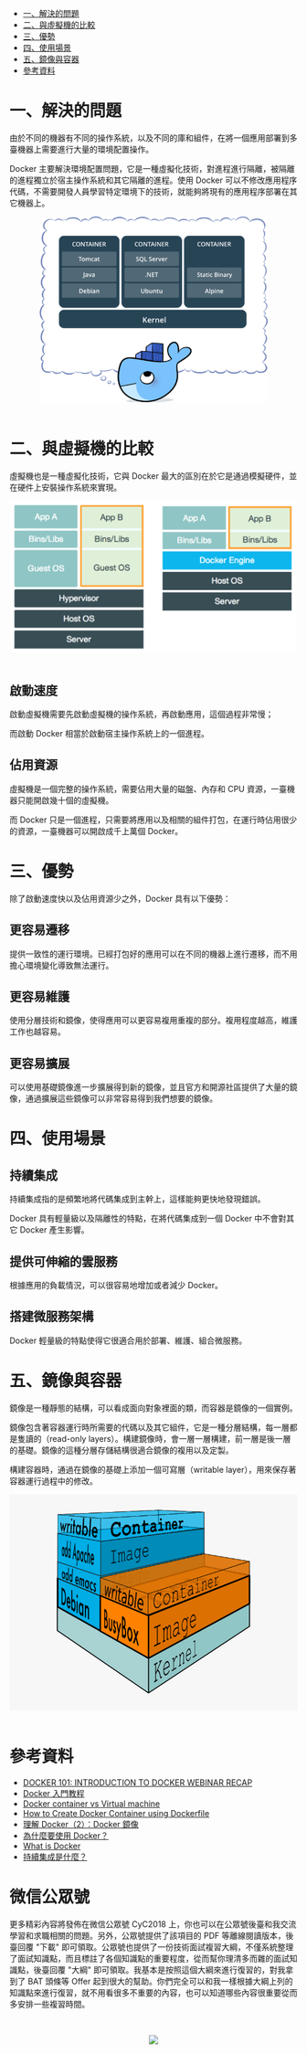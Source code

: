 <!-- GFM-TOC -->
* [一、解決的問題](#一解決的問題)
* [二、與虛擬機的比較](#二與虛擬機的比較)
* [三、優勢](#三優勢)
* [四、使用場景](#四使用場景)
* [五、鏡像與容器](#五鏡像與容器)
* [參考資料](#參考資料)
<!-- GFM-TOC -->


# 一、解決的問題

由於不同的機器有不同的操作系統，以及不同的庫和組件，在將一個應用部署到多臺機器上需要進行大量的環境配置操作。

Docker 主要解決環境配置問題，它是一種虛擬化技術，對進程進行隔離，被隔離的進程獨立於宿主操作系統和其它隔離的進程。使用 Docker 可以不修改應用程序代碼，不需要開發人員學習特定環境下的技術，就能夠將現有的應用程序部署在其它機器上。

<div align="center"> <img src="pics/011f3ef6-d824-4d43-8b2c-36dab8eaaa72-1.png" width="400px"/> </div><br>

# 二、與虛擬機的比較

虛擬機也是一種虛擬化技術，它與 Docker 最大的區別在於它是通過模擬硬件，並在硬件上安裝操作系統來實現。

<div align="center"> <img src="pics/be608a77-7b7f-4f8e-87cc-f2237270bf69.png" width="500"/> </div><br>

## 啟動速度

啟動虛擬機需要先啟動虛擬機的操作系統，再啟動應用，這個過程非常慢；

而啟動 Docker 相當於啟動宿主操作系統上的一個進程。

## 佔用資源

虛擬機是一個完整的操作系統，需要佔用大量的磁盤、內存和 CPU 資源，一臺機器只能開啟幾十個的虛擬機。

而 Docker 只是一個進程，只需要將應用以及相關的組件打包，在運行時佔用很少的資源，一臺機器可以開啟成千上萬個 Docker。

# 三、優勢

除了啟動速度快以及佔用資源少之外，Docker 具有以下優勢：

## 更容易遷移

提供一致性的運行環境。已經打包好的應用可以在不同的機器上進行遷移，而不用擔心環境變化導致無法運行。

## 更容易維護

使用分層技術和鏡像，使得應用可以更容易複用重複的部分。複用程度越高，維護工作也越容易。

## 更容易擴展

可以使用基礎鏡像進一步擴展得到新的鏡像，並且官方和開源社區提供了大量的鏡像，通過擴展這些鏡像可以非常容易得到我們想要的鏡像。

# 四、使用場景

## 持續集成

持續集成指的是頻繁地將代碼集成到主幹上，這樣能夠更快地發現錯誤。

Docker 具有輕量級以及隔離性的特點，在將代碼集成到一個 Docker 中不會對其它 Docker 產生影響。

## 提供可伸縮的雲服務

根據應用的負載情況，可以很容易地增加或者減少 Docker。

## 搭建微服務架構

Docker 輕量級的特點使得它很適合用於部署、維護、組合微服務。

# 五、鏡像與容器

鏡像是一種靜態的結構，可以看成面向對象裡面的類，而容器是鏡像的一個實例。

鏡像包含著容器運行時所需要的代碼以及其它組件，它是一種分層結構，每一層都是隻讀的（read-only layers）。構建鏡像時，會一層一層構建，前一層是後一層的基礎。鏡像的這種分層存儲結構很適合鏡像的複用以及定製。

構建容器時，通過在鏡像的基礎上添加一個可寫層（writable layer），用來保存著容器運行過程中的修改。

<div align="center"> <img src="pics/docker-filesystems-busyboxrw.png"/> </div><br>

# 參考資料

- [DOCKER 101: INTRODUCTION TO DOCKER WEBINAR RECAP](https://blog.docker.com/2017/08/docker-101-introduction-docker-webinar-recap/)
- [Docker 入門教程](http://www.ruanyifeng.com/blog/2018/02/docker-tutorial.html)
- [Docker container vs Virtual machine](http://www.bogotobogo.com/DevOps/Docker/Docker_Container_vs_Virtual_Machine.php)
- [How to Create Docker Container using Dockerfile](https://linoxide.com/linux-how-to/dockerfile-create-docker-container/)
- [理解 Docker（2）：Docker 鏡像](http://www.cnblogs.com/sammyliu/p/5877964.html)
- [為什麼要使用 Docker？](https://yeasy.gitbooks.io/docker_practice/introduction/why.html)
- [What is Docker](https://www.docker.com/what-docker)
- [持續集成是什麼？](http://www.ruanyifeng.com/blog/2015/09/continuous-integration.html)





# 微信公眾號


更多精彩內容將發佈在微信公眾號 CyC2018 上，你也可以在公眾號後臺和我交流學習和求職相關的問題。另外，公眾號提供了該項目的 PDF 等離線閱讀版本，後臺回覆 "下載" 即可領取。公眾號也提供了一份技術面試複習大綱，不僅系統整理了面試知識點，而且標註了各個知識點的重要程度，從而幫你理清多而雜的面試知識點，後臺回覆 "大綱" 即可領取。我基本是按照這個大綱來進行復習的，對我拿到了 BAT 頭條等 Offer 起到很大的幫助。你們完全可以和我一樣根據大綱上列的知識點來進行復習，就不用看很多不重要的內容，也可以知道哪些內容很重要從而多安排一些複習時間。


<br><div align="center"><img width="320px" src="https://cs-notes-1256109796.cos.ap-guangzhou.myqcloud.com/other/公眾號海報6.png"></img></div>
